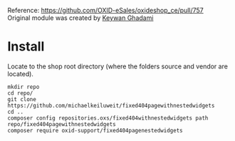 Reference: https://github.com/OXID-eSales/oxideshop_ce/pull/757  
Original module was created by [Keywan Ghadami](https://github.com/keywan-ghadami-oxid)

# Install 
Locate to the shop root directory (where the folders source and vendor are located).
```
mkdir repo
cd repo/
git clone https://github.com/michaelkeiluweit/fixed404pagewithnestedwidgets
cd ..
composer config repositories.oxs/fixed404withnestedwidgets path repo/fixed404pagewithnestedwidgets
composer require oxid-support/fixed404pagenestedwidgets
```
